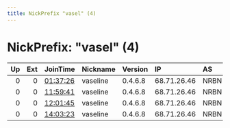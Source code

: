 ```yaml
---
title: NickPrefix "vasel" (4)
---
```


# NickPrefix: "vasel" (4)

|   Up |   Ext | JoinTime                                                                                              | Nickname   | Version   | IP          | AS   | CC   |   ORp |   Dirp | OS   | Contact          |   eFamMembers |
|-----:|------:|:------------------------------------------------------------------------------------------------------|:-----------|:----------|:------------|:-----|:-----|------:|-------:|:-----|:-----------------|--------------:|
|    0 |     0 | [01:37:26](https://nusenu.github.io/OrNetStats/w/relay/F7BC019945FABCACF08F524ED1D13CC08ABB01E4.html) | vaseline   | 0.4.6.8   | 68.71.26.46 | NRBN | ca   |  9001 |      0 | BSD  | mk17hg@brocku.ca |             1 |
|    0 |     0 | [11:59:41](https://nusenu.github.io/OrNetStats/w/relay/E625062152534BF1A436685558BA9809A29E7F3F.html) | vaseline   | 0.4.6.8   | 68.71.26.46 | NRBN | ca   |  9001 |      0 | BSD  | mk17hg@brocku.ca |             1 |
|    0 |     0 | [12:01:45](https://nusenu.github.io/OrNetStats/w/relay/67D6B996CDE4CB3EAABE78FA647290FADB5E6A02.html) | vaseline   | 0.4.6.8   | 68.71.26.46 | NRBN | ca   |  9001 |      0 | BSD  | mk17hg@brocku.ca |             1 |
|    0 |     0 | [14:03:23](https://nusenu.github.io/OrNetStats/w/relay/736F3175C194D54160F9F0A5603C1CD88AD64E4B.html) | vaseline   | 0.4.6.8   | 68.71.26.46 | NRBN | ca   |  9001 |      0 | BSD  | mk17hg@brocku.ca |             1 |
